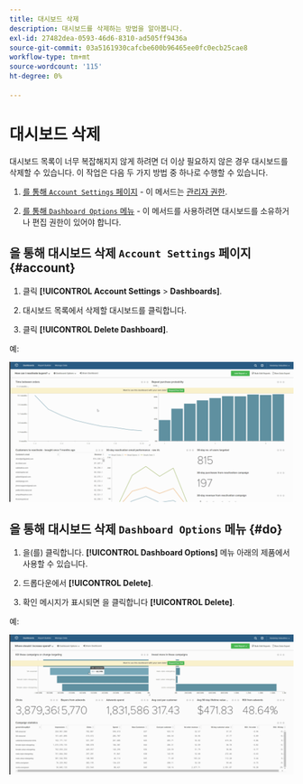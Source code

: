 ```yaml
---
title: 대시보드 삭제
description: 대시보드를 삭제하는 방법을 알아봅니다.
exl-id: 27482dea-0593-46d6-8310-ad505ff9436a
source-git-commit: 03a5161930cafcbe600b96465ee0fc0ecb25cae8
workflow-type: tm+mt
source-wordcount: '115'
ht-degree: 0%

---
```


# 대시보드 삭제

대시보드 목록이 너무 복잡해지지 않게 하려면 더 이상 필요하지 않은 경우 대시보드를 삭제할 수 있습니다. 이 작업은 다음 두 가지 방법 중 하나로 수행할 수 있습니다.

1. [를 통해 `Account Settings` 페이지](#account) - 이 메서드는 [관리자 권한](../../administrator/user-management/user-management.md).

1. [를 통해 `Dashboard Options` 메뉴](#do) - 이 메서드를 사용하려면 대시보드를 소유하거나 편집 권한이 있어야 합니다.

## 을 통해 대시보드 삭제 `Account Settings` 페이지 {#account}

1. 클릭 **[!UICONTROL Account Settings** > **Dashboards]**.

1. 대시보드 목록에서 삭제할 대시보드를 클릭합니다.

1. 클릭 **[!UICONTROL Delete Dashboard]**.

예:

![대시보드 삭제](../../assets/deleting_dash.gif)<!--{: width="703" height="346"}-->

## 을 통해 대시보드 삭제 `Dashboard Options` 메뉴 {#do}

1. 을(를) 클릭합니다. **[!UICONTROL Dashboard Options]** 메뉴 아래의 제품에서 사용할 수 있습니다.

1. 드롭다운에서 **[!UICONTROL Delete]**.

1. 확인 메시지가 표시되면 을 클릭합니다 **[!UICONTROL Delete]**.

예:

![대시보드 삭제](../../assets/deleting_dash_2.gif)<!--{: width="703" height="347"}-->
